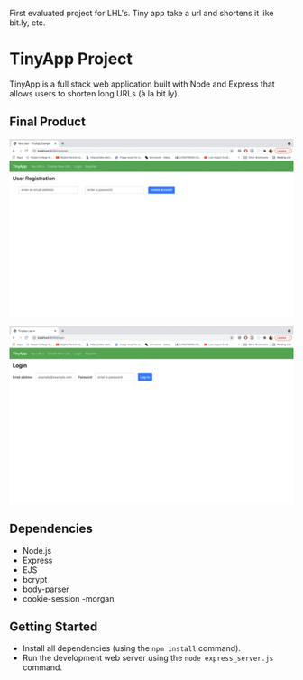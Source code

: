 First evaluated project for LHL's. Tiny app take a url and shortens it like bit.ly, etc.
# TinyApp Project

TinyApp is a full stack web application built with Node and Express that allows users to shorten long URLs (à la bit.ly).

## Final Product

!["screenshot of register page"](https://github.com/ramanmand/tinyapp/blob/master/docs/Register-page.png)

!["screenshot of login page"](https://github.com/ramanmand/tinyapp/blob/master/docs/login-page.png)

## Dependencies

- Node.js
- Express
- EJS
- bcrypt
- body-parser
- cookie-session
-morgan

## Getting Started

- Install all dependencies (using the `npm install` command).
- Run the development web server using the `node express_server.js` command.
